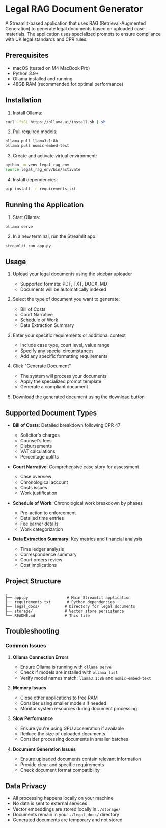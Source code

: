 # Legal RAG Document Generator

A Streamlit-based application that uses RAG (Retrieval-Augmented Generation) to generate legal documents based on uploaded case materials. The application uses specialized prompts to ensure compliance with UK legal standards and CPR rules.

## Prerequisites

- macOS (tested on M4 MacBook Pro)
- Python 3.9+
- Ollama installed and running
- 48GB RAM (recommended for optimal performance)

## Installation

1. Install Ollama:
```bash
curl -fsSL https://ollama.ai/install.sh | sh
```

2. Pull required models:
```bash
ollama pull llama3.1:8b
ollama pull nomic-embed-text
```

3. Create and activate virtual environment:
```bash
python -m venv legal_rag_env
source legal_rag_env/bin/activate
```

4. Install dependencies:
```bash
pip install -r requirements.txt
```

## Running the Application

1. Start Ollama:
```bash
ollama serve
```

2. In a new terminal, run the Streamlit app:
```bash
streamlit run app.py
```

## Usage

1. Upload your legal documents using the sidebar uploader
   - Supported formats: PDF, TXT, DOCX, MD
   - Documents will be automatically indexed

2. Select the type of document you want to generate:
   - Bill of Costs
   - Court Narrative
   - Schedule of Work
   - Data Extraction Summary

3. Enter your specific requirements or additional context
   - Include case type, court level, value range
   - Specify any special circumstances
   - Add any specific formatting requirements

4. Click "Generate Document"
   - The system will process your documents
   - Apply the specialized prompt template
   - Generate a compliant document

5. Download the generated document using the download button

## Supported Document Types

- **Bill of Costs**: Detailed breakdown following CPR 47
  - Solicitor's charges
  - Counsel's fees
  - Disbursements
  - VAT calculations
  - Percentage uplifts

- **Court Narrative**: Comprehensive case story for assessment
  - Case overview
  - Chronological account
  - Costs issues
  - Work justification

- **Schedule of Work**: Chronological work breakdown by phases
  - Pre-action to enforcement
  - Detailed time entries
  - Fee earner details
  - Work categorization

- **Data Extraction Summary**: Key metrics and financial analysis
  - Time ledger analysis
  - Correspondence summary
  - Court orders review
  - Cost implications

## Project Structure

```
.
├── app.py                 # Main Streamlit application
├── requirements.txt       # Python dependencies
├── legal_docs/           # Directory for legal documents
├── storage/              # Vector store persistence
└── README.md             # This file
```

## Troubleshooting

### Common Issues

1. **Ollama Connection Errors**
   - Ensure Ollama is running with `ollama serve`
   - Check if models are installed with `ollama list`
   - Verify model names match: `llama3.1:8b` and `nomic-embed-text`

2. **Memory Issues**
   - Close other applications to free RAM
   - Consider using smaller models if needed
   - Monitor system resources during document processing

3. **Slow Performance**
   - Ensure you're using GPU acceleration if available
   - Reduce the size of uploaded documents
   - Consider processing documents in smaller batches

4. **Document Generation Issues**
   - Ensure uploaded documents contain relevant information
   - Provide clear and specific requirements
   - Check document format compatibility

## Data Privacy

- All processing happens locally on your machine
- No data is sent to external services
- Vector embeddings are stored locally in `./storage/`
- Documents remain in your `./legal_docs/` directory
- Generated documents are temporary and not stored 